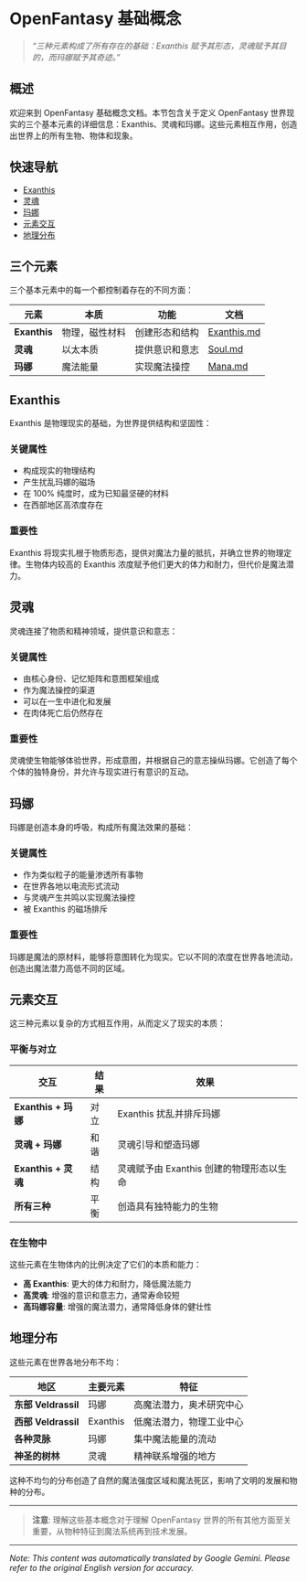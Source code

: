 # OpenFantasy 基础概念

> *“三种元素构成了所有存在的基础：Exanthis 赋予其形态，灵魂赋予其目的，而玛娜赋予其奇迹。”*

## 概述

欢迎来到 OpenFantasy 基础概念文档。本节包含关于定义 OpenFantasy 世界现实的三个基本元素的详细信息：Exanthis、灵魂和玛娜。这些元素相互作用，创造出世界上的所有生物、物体和现象。

## 快速导航

- [Exanthis](#exanthis)
- [灵魂](#soul)
- [玛娜](#mana)
- [元素交互](#elemental-interactions)
- [地理分布](#geographical-distribution)

## 三个元素

三个基本元素中的每一个都控制着存在的不同方面：

| 元素 | 本质 | 功能 | 文档 |
|---------|--------|----------|----------|
| **Exanthis** | 物理，磁性材料 | 创建形态和结构 | [Exanthis.md](Exanthis.md) |
| **灵魂** | 以太本质 | 提供意识和意志 | [Soul.md](Soul.md) |
| **玛娜** | 魔法能量 | 实现魔法操控 | [Mana.md](Mana.md) |

## Exanthis

Exanthis 是物理现实的基础，为世界提供结构和坚固性：

### 关键属性

- 构成现实的物理结构
- 产生扰乱玛娜的磁场
- 在 100% 纯度时，成为已知最坚硬的材料
- 在西部地区高浓度存在

### 重要性

Exanthis 将现实扎根于物质形态，提供对魔法力量的抵抗，并确立世界的物理定律。生物体内较高的 Exanthis 浓度赋予他们更大的体力和耐力，但代价是魔法潜力。

## 灵魂

灵魂连接了物质和精神领域，提供意识和意志：

### 关键属性

- 由核心身份、记忆矩阵和意图框架组成
- 作为魔法操控的渠道
- 可以在一生中进化和发展
- 在肉体死亡后仍然存在

### 重要性

灵魂使生物能够体验世界，形成意图，并根据自己的意志操纵玛娜。它创造了每个个体的独特身份，并允许与现实进行有意识的互动。

## 玛娜

玛娜是创造本身的呼吸，构成所有魔法效果的基础：

### 关键属性

- 作为类似粒子的能量渗透所有事物
- 在世界各地以电流形式流动
- 与灵魂产生共鸣以实现魔法操控
- 被 Exanthis 的磁场排斥

### 重要性

玛娜是魔法的原材料，能够将意图转化为现实。它以不同的浓度在世界各地流动，创造出魔法潜力高低不同的区域。

## 元素交互

这三种元素以复杂的方式相互作用，从而定义了现实的本质：

### 平衡与对立

| 交互 | 结果 | 效果 |
|-------------|--------|--------|
| **Exanthis + 玛娜** | 对立 | Exanthis 扰乱并排斥玛娜 |
| **灵魂 + 玛娜** | 和谐 | 灵魂引导和塑造玛娜 |
| **Exanthis + 灵魂** | 结构 | 灵魂赋予由 Exanthis 创建的物理形态以生命 |
| **所有三种** | 平衡 | 创造具有独特能力的生物 |

### 在生物中

这些元素在生物体内的比例决定了它们的本质和能力：

- **高 Exanthis**: 更大的体力和耐力，降低魔法能力
- **高灵魂**: 增强的意识和意志力，通常寿命较短
- **高玛娜容量**: 增强的魔法潜力，通常降低身体的健壮性

## 地理分布

这些元素在世界各地分布不均：

| 地区 | 主要元素 | 特征 |
|--------|------------------|-----------------|
| **东部 Veldrassil** | 玛娜 | 高魔法潜力，奥术研究中心 |
| **西部 Veldrassil** | Exanthis | 低魔法潜力，物理工业中心 |
| **各种灵脉** | 玛娜 | 集中魔法能量的流动 |
| **神圣的树林** | 灵魂 | 精神联系增强的地方 |

这种不均匀的分布创造了自然的魔法强度区域和魔法死区，影响了文明的发展和物种的分布。

---

> **注意**: 理解这些基本概念对于理解 OpenFantasy 世界的所有其他方面至关重要，从物种特征到魔法系统再到技术发展。


---
_Note: This content was automatically translated by Google Gemini. Please refer to the original English version for accuracy._